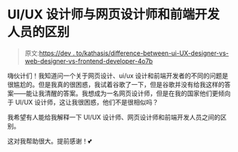 # UI/UX 设计师与网页设计师和前端开发人员的区别

> 原文:[https://dev . to/kathasis/difference-between-ui-UX-designer-vs-web-designer-vs-frontend-developer-4o7b](https://dev.to/kathasis/difference-between-ui-ux-designer-vs-web-designer-vs-frontend-developer-4o7b)

嗨伙计们！我知道问一个关于网页设计、ui/ux 设计和前端开发者的不同的问题是很尴尬的。但是我真的很困惑，我试着谷歌了一下，但是谷歌并没有给我这样的答案——能让我清醒的答案。我想成为一名网页设计师，但是在我的国家他们更倾向于 UI/UX 设计师，这让我很困惑，他们不是很相似吗？

我希望有人能给我解释一下 UI/UX 设计师、网页设计师和前端开发人员之间的区别。

这对我帮助很大。提前感谢！💕